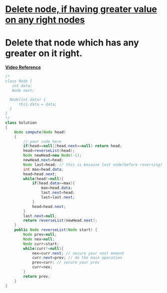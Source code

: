# [**Delete node, if having greater value on any right nodes**](https://practice.geeksforgeeks.org/problems/delete-nodes-having-greater-value-on-right/1#)

# Delete that node which has any greater on it right.
[**Video Reference**](https://youtu.be/cI3P6L6xgpY)
```java
/*
class Node {
   int data;
   Node next;

  Node(int data) {
      this.data = data;
  }
}
*/
class Solution
{
    Node compute(Node head)
    {
        // your code here
        if(head==null||head.next==null) return head;
        head=reverseList(head);
        Node newHead=new Node(-1);
        newHead.next=head;
        Node last=head; // this is because last node(before reversing) will be our ANS always
        int max=head.data;
        head=head.next;
        while(head!=null){
            if(head.data>=max){
                max=head.data;
                last.next=head;
                last=last.next;
            }
            head=head.next;
        }
        last.next=null;
        return reverseList(newHead.next);
    }
    public Node reverseList(Node start) {
        Node prev=null;
        Node nex=null;
        Node curr=start;
        while(curr!=null){
            nex=curr.next; // secure your next moment
            curr.next=prev; // do the main operation
            prev=curr; // secure your prev
            curr=nex;
        }
        return prev;
    }
}
```

